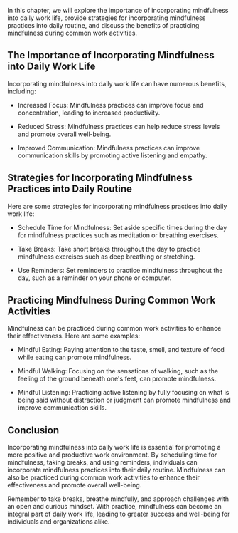 
In this chapter, we will explore the importance of incorporating mindfulness into daily work life, provide strategies for incorporating mindfulness practices into daily routine, and discuss the benefits of practicing mindfulness during common work activities.

The Importance of Incorporating Mindfulness into Daily Work Life
----------------------------------------------------------------

Incorporating mindfulness into daily work life can have numerous benefits, including:

* Increased Focus: Mindfulness practices can improve focus and concentration, leading to increased productivity.

* Reduced Stress: Mindfulness practices can help reduce stress levels and promote overall well-being.

* Improved Communication: Mindfulness practices can improve communication skills by promoting active listening and empathy.

Strategies for Incorporating Mindfulness Practices into Daily Routine
---------------------------------------------------------------------

Here are some strategies for incorporating mindfulness practices into daily work life:

* Schedule Time for Mindfulness: Set aside specific times during the day for mindfulness practices such as meditation or breathing exercises.

* Take Breaks: Take short breaks throughout the day to practice mindfulness exercises such as deep breathing or stretching.

* Use Reminders: Set reminders to practice mindfulness throughout the day, such as a reminder on your phone or computer.

Practicing Mindfulness During Common Work Activities
----------------------------------------------------

Mindfulness can be practiced during common work activities to enhance their effectiveness. Here are some examples:

* Mindful Eating: Paying attention to the taste, smell, and texture of food while eating can promote mindfulness.

* Mindful Walking: Focusing on the sensations of walking, such as the feeling of the ground beneath one's feet, can promote mindfulness.

* Mindful Listening: Practicing active listening by fully focusing on what is being said without distraction or judgment can promote mindfulness and improve communication skills.

Conclusion
----------

Incorporating mindfulness into daily work life is essential for promoting a more positive and productive work environment. By scheduling time for mindfulness, taking breaks, and using reminders, individuals can incorporate mindfulness practices into their daily routine. Mindfulness can also be practiced during common work activities to enhance their effectiveness and promote overall well-being.

Remember to take breaks, breathe mindfully, and approach challenges with an open and curious mindset. With practice, mindfulness can become an integral part of daily work life, leading to greater success and well-being for individuals and organizations alike.
